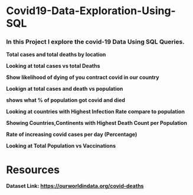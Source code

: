 # Covid19-Data-Exploration-Using-SQL

### In this Project I explore the covid-19 Data Using SQL Queries.

**Total cases and total deaths by location**

**Looking at total cases vs total Deaths**

**Show likelihood of dying of you contract covid in our country**

**Lookign at total cases and death vs population**

**shows what % of population got covid and died**

**Looking at countries with Highest Infection Rate compare to population**

**Showing Countries,Continents with Highest Death Count per Population**

**Rate of increasing covid cases per day (Percentage)**

**Looking at Total Population vs Vaccinations**

# Resources
**Dataset Link: https://ourworldindata.org/covid-deaths**






